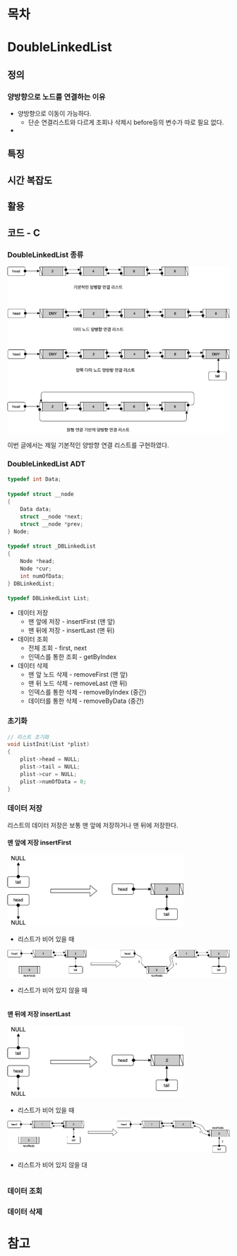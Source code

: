 # 목차











# DoubleLinkedList





## 정의



### 양방향으로 노드를 연결하는 이유

* 양방향으로 이동이 가능하다.
  * 단순 연결리스트와 다르게 조회나 삭제시 before등의 변수가 따로 필요 없다.
* 







## 특징







## 시간 복잡도









## 활용







## 코드 - C



### DoubleLinkedList 종류

<img src="image/image-20201114031231261.png" width="600" />

이번 글에서는 제일 기본적인 양방향 연결 리스트를 구현하였다.



### DoubleLinkedList ADT

```c
typedef int Data;

typedef struct __node
{
    Data data;
    struct __node *next;
    struct __node *prev;
} Node;

typedef struct _DBLinkedList
{
    Node *head;
    Node *cur;
    int numOfData;
} DBLinkedList;

typedef DBLinkedList List;


```

* 데이터 저장
  * 맨 앞에 저장 - insertFirst  (맨 앞)
  * 맨 뒤에 저장 - insertLast  (맨 뒤)
* 데이터 조회
  * 전체 조회 - first, next
  * 인덱스를 통한 조회 - getByIndex
* 데이터 삭제
  * 맨 앞 노드 삭제 - removeFirst  (맨 앞)
  * 맨 뒤 노드 삭제 - removeLast  (맨 뒤)
  * 인덱스를 통한 삭제 - removeByIndex  (중간)
  * 데이터를 통한 삭제 - removeByData  (중간)



### 초기화

```c
// 리스트 초기화
void ListInit(List *plist)
{
    plist->head = NULL;
    plist->tail = NULL;
    plist->cur = NULL;
    plist->numOfData = 0;
}
```



### 데이터 저장

리스트의 데이터 저장은 보통 맨 앞에 저장하거나 맨 뒤에 저장한다.



#### 맨 앞에 저장 insertFirst

<img src="image/image-20201114221939255.png" width="400" />

* 리스트가 비어 있을 때

![image-20201114223108472](image/image-20201114223108472.png)

* 리스트가 비어 있지 않을 때

```c

```



#### 맨 뒤에 저장 insertLast

<img src="image/image-20201114221939255.png" width="400" />

* 리스트가 비어 있을 때

![image-20201114223417585](image/image-20201114223417585.png)

* 리스트가 비어 있지 않을 대

```c

```





### 데이터 조회







### 데이터 삭제



















# 참고

